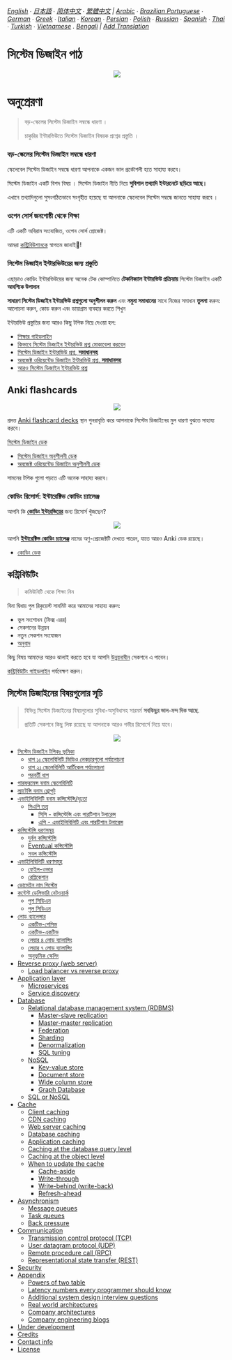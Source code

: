 *[English](README.md) ∙ [日本語](README-ja.md) ∙ [简体中文](README-zh-Hans.md) ∙ [繁體中文](README-zh-TW.md) | [Arabic](https://github.com/donnemartin/system-design-primer/issues/170) ∙ [Brazilian Portuguese](https://github.com/donnemartin/system-design-primer/issues/40) ∙ [German](https://github.com/donnemartin/system-design-primer/issues/186) ∙ [Greek](https://github.com/donnemartin/system-design-primer/issues/130) ∙ [Italian](https://github.com/donnemartin/system-design-primer/issues/104) ∙ [Korean](https://github.com/donnemartin/system-design-primer/issues/102) ∙ [Persian](https://github.com/donnemartin/system-design-primer/issues/110) ∙ [Polish](https://github.com/donnemartin/system-design-primer/issues/68) ∙ [Russian](https://github.com/donnemartin/system-design-primer/issues/87) ∙ [Spanish](https://github.com/donnemartin/system-design-primer/issues/136) ∙ [Thai](https://github.com/donnemartin/system-design-primer/issues/187) ∙ [Turkish](https://github.com/donnemartin/system-design-primer/issues/39) ∙ [Vietnamese](https://github.com/donnemartin/system-design-primer/issues/127) . [Bengali](https://github.com/donnemartin/system-design-primer/issues220) | [Add Translation](https://github.com/donnemartin/system-design-primer/issues/28)*

# সিস্টেম ডিজাইন পাঠ

<p align="center">
  <img src="http://i.imgur.com/jj3A5N8.png">
  <br/>
</p>

# অনুপ্রেরণা

> বড়-স্কেলের সিস্টেম ডিজাইন সম্বন্ধে ধারণা ।
>
> চাকুরির ইন্টারভিউতে সিস্টেম ডিজাইন বিষয়ক প্রশ্নের প্রস্তুতি ।

### বড়-স্কেলের সিস্টেম ডিজাইন সম্বন্ধে ধারণা

স্কেলেবেল সিস্টেম ডিজাইন সম্বন্ধে ধারণা আপনাকে একজন ভাল প্রকৌশলী হতে সাহায্য করবে।

সিস্টেম ডিজাইন একটি বিশদ বিষয় । সিস্টেম ডিজাইন নীতি নিয়ে **সুবিশাল তথ্যাদি ইন্টারনেটে ছড়িয়ে আছে।**

এখানে তথ্যাদিগুলো সুসংগঠিতভাবে সংগৃহীত হয়েছে যা আপনাকে স্কেলেবেল সিস্টেম সম্বন্ধে জানতে সাহায্য করবে ।

### ওপেন সোর্স জনগোষ্ঠী থেকে শিক্ষা

এটি একটি অবিরাম সংযোজিত, ওপেন সোর্স প্রোজেক্ট।

আমরা [কন্ট্রিবিউশানকে](#contributing) স্বাগতম জানাই!

### সিস্টেম ডিজাইন ইন্টারভিউয়ের জন্য প্রস্তুতি

এছাড়াও কোডিং ইন্টারভিউয়ের জন্য অনেক টেক কোম্পানিতে **টেকনিক্যাল ইন্টারভিউ প্রক্রিয়ায়** সিস্টেম ডিজাইন একটি **আবশ্যিক উপাদান**

**সাধারণ সিস্টেম ডিজাইন ইন্টারভিউ প্রশ্নগুলো অনুশীলন করুন** এবং **নমুনা সমাধানের** সাথে নিজের সমাধান **তুলনা** করুন: আলোচনা করুন, কোড করুন এবং ডায়াগ্রাম ব্যবহার করতে শিখুন

ইন্টারভিউ প্রস্তুতির জন্য আরও কিছু টপিক নিম্নে দেওয়া হল:

* [শিক্ষার গাইডলাইন](#study-guide)
* [কিভাবে সিস্টেম ডিজাইন ইন্টারভিউ প্রশ্ন মোকাবেলা করবেন](#how-to-approach-a-system-design-interview-question)
* [সিস্টেম ডিজাইন ইন্টারভিউ প্রশ্ন, **সমাধানসহ**](#system-design-interview-questions-with-solutions)
* [অবজেক্ট ওরিয়েন্টেড ডিজাইন ইন্টারভিউ প্রশ্ন, **সমাধানসহ**](#object-oriented-design-interview-questions-with-solutions)
* [আরও সিস্টেম ডিজাইন ইন্টারভিউ প্রশ্ন](#additional-system-design-interview-questions)

## Anki flashcards

<p align="center">
  <img src="http://i.imgur.com/zdCAkB3.png">
  <br/>
</p>

প্রদত্ত [Anki flashcard decks](https://apps.ankiweb.net/) স্থান পুনরাবৃত্তি করে আপনাকে সিস্টেম ডিজাইনের মুল ধারণা বুঝতে সাহায্য করবে।

 [সিস্টেম ডিজাইন ডেক](https://github.com/donnemartin/system-design-primer/tree/master/resources/flash_cards/System%20Design.apkg)
* [সিস্টেম ডিজাইন অনুশীলনী ডেক](https://github.com/donnemartin/system-design-primer/tree/master/resources/flash_cards/System%20Design%20Exercises.apkg)
* [অবজেক্ট ওরিয়েন্টেড ডিজাইন অনুশীলনী ডেক](https://github.com/donnemartin/system-design-primer/tree/master/resources/flash_cards/OO%20Design.apkg)

সামনের টপিক গুলো পড়তে এটি অনেক সাহায্য করবে।

### কোডিং রিসোর্স: ইন্টারেক্টিভ কোডিং চ্যালেঞ্জ

আপনি কি [**কোডিং ইন্টারভিয়ের**](https://github.com/donnemartin/interactive-coding-challenges) জন্য রিসোর্স খুঁজছেন?

<p align="center">
  <img src="http://i.imgur.com/b4YtAEN.png">
  <br/>
</p>

আপনি [**ইন্টারেক্টিভ কোডিং চ্যালেঞ্জ**](https://github.com/donnemartin/interactive-coding-challenges) নামের অণু-প্রোজেক্টটি দেখতে পারেন, যাতে আরও Anki ডেক রয়েছে।

* [কোডিং ডেক](https://github.com/donnemartin/interactive-coding-challenges/tree/master/anki_cards/Coding.apkg)

## কন্ট্রিবিউটিং

> কমিউনিটি থেকে শিক্ষা নিন

বিনা দ্বিধায় পুল রিকুয়েস্ট সাবমিট করে আমাদের সাহায্য করুন:

* ভুল সংশোধন (ফিক্স এরর)
* সেকশনের উন্নয়ন
* নতুন সেকশন সংযোজন
* [অনুবাদ](https://github.com/donnemartin/system-design-primer/issues/28)

কিছু বিষয় আমাদের আরও ঝালাই করতে হবে যা আপনি [উন্নয়নাধীন](#under-development) সেকশনে এ পাবেন।

[কন্ট্রিবিউটিং গাইডলাইন](CONTRIBUTING.md) পর্যবেক্ষণ করুন।

## সিস্টেম ডিজাইনের বিষয়গুলোর সূচি

> বিভিন্ন সিস্টেম ডিজাইনের বিষয়গুলোর সুবিধা-অসুবিধাসহ সারমর্ম   **সবকিছুর ভাল-মন্দ দিক আছে**.
>
> প্রতিটি সেকশনে কিছু লিঙ্ক রয়েছে যা আপনাকে আরও গভীর রিসোর্সে নিয়ে যাবে।

<p align="center">
  <img src="http://i.imgur.com/jrUBAF7.png">
  <br/>
</p>

* [ সিস্টেম ডিজাইন টপিকঃ ভূমিকা](#system-design-topics-start-here)
    * [ধাপ ১ঃ স্কেলেবিলিটি ভিডিও লেকচারগুলো পর্যালোচনা](#step-1-review-the-scalability-video-lecture)
    * [ধাপ ২ঃ স্কেলেবিলিটি আর্টিকেল পর্যালোচনা](#step-2-review-the-scalability-article)
    * [পরবর্তী ধাপ](#next-steps)
* [পারফরমেন্স বনাম স্কেলেবিলিটি](#performance-vs-scalability)
* [ল্যাটেন্সি বনাম থ্রোপুট](#latency-vs-throughput)
* [এভাইলিবিলিটি বনাম কন্সিস্টেন্সি/দৃঢ়তা](#availability-vs-consistency)
    * [সিএপি তত্ত্ব](#cap-theorem)
        * [সিপি - কন্সিস্টেন্সি এবং পারটিশান টলারেন্স](#cp---consistency-and-partition-tolerance)
        * [এপি - এভাইলিবিলিটি এবং পারটিশান টলারেন্স](#ap---availability-and-partition-tolerance)
* [কন্সিস্টেন্সি ধরণসমূহ](#consistency-patterns)
    * [দুর্বল কন্সিস্টেন্সি](#weak-consistency)
    * [Eventual কন্সিস্টেন্সি](#eventual-consistency)
    * [সবল কন্সিস্টেন্সি](#strong-consistency)
* [এভাইলিবিলিটি ধরণসমূহ](#availability-patterns)
    * [ফেইল-ওভার](#fail-over)
    * [রেপ্লিকেশান](#replication)
* [ডোমেইন নাম সিস্টেম](#domain-name-system)
* [কন্টেন্ট ডেলিভারি নেটওয়ার্ক](#content-delivery-network)
    * [পুশ সিডিএন](#push-cdns)
    * [পুল সিডিএন](#pull-cdns)
* [লোড ব্যালেন্সার](#load-balancer)
    * [একটিভ-পেসিভ](#active-passive)
    * [একটিভ-একটিভ](#active-active)
    * [লেয়ার ৪ লোড ব্যালান্সিং](#layer-4-load-balancing)
    * [লেয়ার ৭ লোড ব্যালান্সিং](#layer-7-load-balancing)
    * [অনুভূমিক স্কেলিং](#horizontal-scaling)
* [Reverse proxy (web server)](#reverse-proxy-web-server)
    * [Load balancer vs reverse proxy](#load-balancer-vs-reverse-proxy)
* [Application layer](#application-layer)
    * [Microservices](#microservices)
    * [Service discovery](#service-discovery)
* [Database](#database)
    * [Relational database management system (RDBMS)](#relational-database-management-system-rdbms)
        * [Master-slave replication](#master-slave-replication)
        * [Master-master replication](#master-master-replication)
        * [Federation](#federation)
        * [Sharding](#sharding)
        * [Denormalization](#denormalization)
        * [SQL tuning](#sql-tuning)
    * [NoSQL](#nosql)
        * [Key-value store](#key-value-store)
        * [Document store](#document-store)
        * [Wide column store](#wide-column-store)
        * [Graph Database](#graph-database)
    * [SQL or NoSQL](#sql-or-nosql)
* [Cache](#cache)
    * [Client caching](#client-caching)
    * [CDN caching](#cdn-caching)
    * [Web server caching](#web-server-caching)
    * [Database caching](#database-caching)
    * [Application caching](#application-caching)
    * [Caching at the database query level](#caching-at-the-database-query-level)
    * [Caching at the object level](#caching-at-the-object-level)
    * [When to update the cache](#when-to-update-the-cache)
        * [Cache-aside](#cache-aside)
        * [Write-through](#write-through)
        * [Write-behind (write-back)](#write-behind-write-back)
        * [Refresh-ahead](#refresh-ahead)
* [Asynchronism](#asynchronism)
    * [Message queues](#message-queues)
    * [Task queues](#task-queues)
    * [Back pressure](#back-pressure)
* [Communication](#communication)
    * [Transmission control protocol (TCP)](#transmission-control-protocol-tcp)
    * [User datagram protocol (UDP)](#user-datagram-protocol-udp)
    * [Remote procedure call (RPC)](#remote-procedure-call-rpc)
    * [Representational state transfer (REST)](#representational-state-transfer-rest)
* [Security](#security)
* [Appendix](#appendix)
    * [Powers of two table](#powers-of-two-table)
    * [Latency numbers every programmer should know](#latency-numbers-every-programmer-should-know)
    * [Additional system design interview questions](#additional-system-design-interview-questions)
    * [Real world architectures](#real-world-architectures)
    * [Company architectures](#company-architectures)
    * [Company engineering blogs](#company-engineering-blogs)
* [Under development](#under-development)
* [Credits](#credits)
* [Contact info](#contact-info)
* [License](#license)
